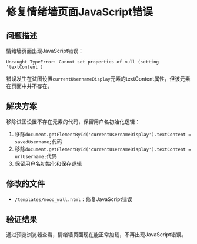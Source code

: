 # 修复情绪墙页面JavaScript错误

## 问题描述
情绪墙页面出现JavaScript错误：
```
Uncaught TypeError: Cannot set properties of null (setting 'textContent')
```
错误发生在试图设置`currentUsernameDisplay`元素的textContent属性，但该元素在页面中并不存在。

## 解决方案
移除试图设置不存在元素的代码，保留用户名初始化逻辑：
1. 移除`document.getElementById('currentUsernameDisplay').textContent = savedUsername;`代码
2. 移除`document.getElementById('currentUsernameDisplay').textContent = urlUsername;`代码
3. 保留用户名初始化和保存逻辑

## 修改的文件
- `/templates/mood_wall.html`：修复JavaScript错误

## 验证结果
通过预览浏览器查看，情绪墙页面现在能正常加载，不再出现JavaScript错误。